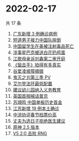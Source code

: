 # 2022-02-17

共 17 条

<!-- BEGIN -->
<!-- 最后更新时间 Thu Feb 17 2022 04:09:15 GMT+0800 (China Standard Time) -->

1. [广东新增 3 例确诊病例](https://www.zhihu.com/search?q=广东疫情)
1. [短道男子接力中国队摔倒](https://www.zhihu.com/search?q=短道速滑)
1. [中国留学生在美被注射毒品死亡](https://www.zhihu.com/search?q=中国留学生)
1. [涉事星巴克被送白花扔鸡蛋](https://www.zhihu.com/search?q=星巴克)
1. [江歌母亲诉刘鑫案二审开庭](https://www.zhihu.com/search?q=江歌案)
1. [《狙击手》拍得有多真实](https://www.zhihu.com/search?q=狙击手)
1. [谷爱凌坡障摘银](https://www.zhihu.com/search?q=谷爱凌)
1. [鬼灭之刃第三季 PV](https://www.zhihu.com/search?q=鬼灭之刃)
1. [艾尔登法环最低配置](https://www.zhihu.com/search?q=艾尔登法环)
1. [建议幼儿园纳入义务教育](https://www.zhihu.com/search?q=幼儿园纳入义务教育)
1. [英国首相喊话普京](https://www.zhihu.com/search?q=英国首相)
1. [苏翊鸣 中国单板历史首金](https://www.zhihu.com/search?q=苏翊鸣)
1. [江苏新增 19 例本土确诊](https://www.zhihu.com/search?q=江苏疫情)
1. [中消协评春节档票价高](https://www.zhihu.com/search?q=春节档票价高)
1. [丈夫为选日子拒绝医生建议](https://www.zhihu.com/search?q=为选日子拒签字)
1. [原神 2.5 版本](https://www.zhihu.com/search?q=原神)
1. [V5 2:0 击败 RNG](https://www.zhihu.com/search?q=v5)

<!-- END -->
